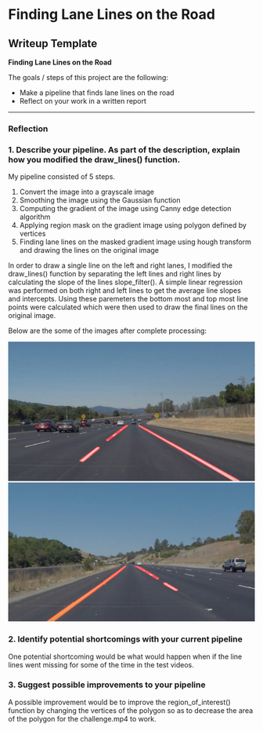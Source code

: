 # **Finding Lane Lines on the Road** 

## Writeup Template

**Finding Lane Lines on the Road**

The goals / steps of this project are the following:
* Make a pipeline that finds lane lines on the road
* Reflect on your work in a written report

[//]: # (Image References)

[image1]: ./test_images_output/solidWhiteCurve.jpg "White"
[image2]: ./test_images_output/solidYellowCurve.jpg "Yellow"

---

### Reflection

### 1. Describe your pipeline. As part of the description, explain how you modified the draw_lines() function.

My pipeline consisted of 5 steps.
1. Convert the image into a grayscale image
2. Smoothing the image using the Gaussian function
3. Computing the gradient of the image using Canny edge detection algorithm
4. Applying region mask on the gradient image using polygon defined by vertices
5. Finding lane lines on the masked gradient image using hough transform and drawing the lines on the original image

In order to draw a single line on the left and right lanes, I modified the draw_lines() function by separating the left lines and right lines by calculating the slope of the lines slope_filter(). A simple linear regression was performed on both right and left lines to get the average line slopes and intercepts. Using these paremeters the bottom most and top most line points were calculated which were then used to draw the final lines on the original image. 

Below are the some of the images after complete processing:

![white][image1]
![yellow][image2]


### 2. Identify potential shortcomings with your current pipeline


One potential shortcoming would be what would happen when if the line lines went missing for some of the time in the test videos.


### 3. Suggest possible improvements to your pipeline

A possible improvement would be to improve the region_of_interest() function by changing the vertices of the polygon so as to decrease the area of the polygon for the challenge.mp4 to work.

